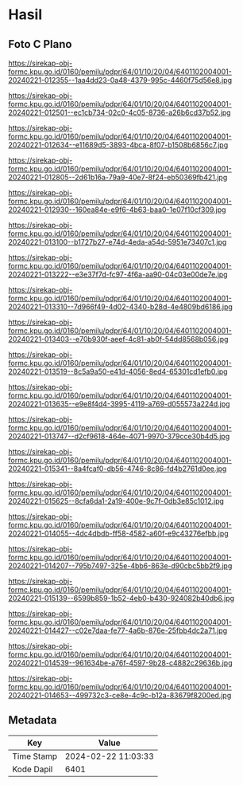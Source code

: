# Hasil

## Foto C Plano

https://sirekap-obj-formc.kpu.go.id/0160/pemilu/pdpr/64/01/10/20/04/6401102004001-20240221-012355--1aa4dd23-0a48-4379-995c-4460f75d56e8.jpg

https://sirekap-obj-formc.kpu.go.id/0160/pemilu/pdpr/64/01/10/20/04/6401102004001-20240221-012501--ec1cb734-02c0-4c05-8736-a26b6cd37b52.jpg

https://sirekap-obj-formc.kpu.go.id/0160/pemilu/pdpr/64/01/10/20/04/6401102004001-20240221-012634--e11689d5-3893-4bca-8f07-b1508b6856c7.jpg

https://sirekap-obj-formc.kpu.go.id/0160/pemilu/pdpr/64/01/10/20/04/6401102004001-20240221-012805--2d61b16a-79a9-40e7-8f24-eb50369fb421.jpg

https://sirekap-obj-formc.kpu.go.id/0160/pemilu/pdpr/64/01/10/20/04/6401102004001-20240221-012930--160ea84e-e9f6-4b63-baa0-1e07f10cf309.jpg

https://sirekap-obj-formc.kpu.go.id/0160/pemilu/pdpr/64/01/10/20/04/6401102004001-20240221-013100--b1727b27-e74d-4eda-a54d-5951e73407c1.jpg

https://sirekap-obj-formc.kpu.go.id/0160/pemilu/pdpr/64/01/10/20/04/6401102004001-20240221-013222--e3e37f7d-fc97-4f6a-aa90-04c03e00de7e.jpg

https://sirekap-obj-formc.kpu.go.id/0160/pemilu/pdpr/64/01/10/20/04/6401102004001-20240221-013310--7d966f49-4d02-4340-b28d-4e4809bd6186.jpg

https://sirekap-obj-formc.kpu.go.id/0160/pemilu/pdpr/64/01/10/20/04/6401102004001-20240221-013403--e70b930f-aeef-4c81-ab0f-54dd8568b056.jpg

https://sirekap-obj-formc.kpu.go.id/0160/pemilu/pdpr/64/01/10/20/04/6401102004001-20240221-013519--8c5a9a50-e41d-4056-8ed4-65301cd1efb0.jpg

https://sirekap-obj-formc.kpu.go.id/0160/pemilu/pdpr/64/01/10/20/04/6401102004001-20240221-013635--e9e8f4d4-3995-4119-a769-d055573a224d.jpg

https://sirekap-obj-formc.kpu.go.id/0160/pemilu/pdpr/64/01/10/20/04/6401102004001-20240221-013747--d2cf9618-464e-4071-9970-379cce30b4d5.jpg

https://sirekap-obj-formc.kpu.go.id/0160/pemilu/pdpr/64/01/10/20/04/6401102004001-20240221-015341--8a4fcaf0-db56-4746-8c86-fd4b2761d0ee.jpg

https://sirekap-obj-formc.kpu.go.id/0160/pemilu/pdpr/64/01/10/20/04/6401102004001-20240221-015625--8cfa6da1-2a19-400e-9c7f-0db3e85c1012.jpg

https://sirekap-obj-formc.kpu.go.id/0160/pemilu/pdpr/64/01/10/20/04/6401102004001-20240221-014055--4dc4dbdb-ff58-4582-a60f-e9c43276efbb.jpg

https://sirekap-obj-formc.kpu.go.id/0160/pemilu/pdpr/64/01/10/20/04/6401102004001-20240221-014207--795b7497-325e-4bb6-863e-d90cbc5bb2f9.jpg

https://sirekap-obj-formc.kpu.go.id/0160/pemilu/pdpr/64/01/10/20/04/6401102004001-20240221-015139--6599b859-1b52-4eb0-b430-924082b40db6.jpg

https://sirekap-obj-formc.kpu.go.id/0160/pemilu/pdpr/64/01/10/20/04/6401102004001-20240221-014427--c02e7daa-fe77-4a6b-876e-25fbb4dc2a71.jpg

https://sirekap-obj-formc.kpu.go.id/0160/pemilu/pdpr/64/01/10/20/04/6401102004001-20240221-014539--961634be-a76f-4597-9b28-c4882c29636b.jpg

https://sirekap-obj-formc.kpu.go.id/0160/pemilu/pdpr/64/01/10/20/04/6401102004001-20240221-014653--499732c3-ce8e-4c9c-b12a-83679f8200ed.jpg


## Metadata

| Key        | Value               |
| ---------- | ------------------- |
| Time Stamp | 2024-02-22 11:03:33 |
| Kode Dapil | 6401                |



